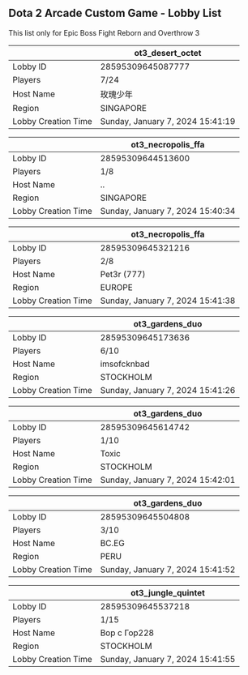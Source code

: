 ## Dota 2 Arcade Custom Game - Lobby List

This list only for Epic Boss Fight Reborn and Overthrow 3

|  | ot3_desert_octet |
| ------ | ------ |
| Lobby ID | 28595309645087777 |
| Players | 7/24 |
| Host Name | 玫瑰少年 |
| Region | SINGAPORE |
| Lobby Creation Time | Sunday, January 7, 2024 15:41:19 |


|  | ot3_necropolis_ffa |
| ------ | ------ |
| Lobby ID | 28595309644513600 |
| Players | 1/8 |
| Host Name | .. |
| Region | SINGAPORE |
| Lobby Creation Time | Sunday, January 7, 2024 15:40:34 |


|  | ot3_necropolis_ffa |
| ------ | ------ |
| Lobby ID | 28595309645321216 |
| Players | 2/8 |
| Host Name | Pet3r (777) |
| Region | EUROPE |
| Lobby Creation Time | Sunday, January 7, 2024 15:41:38 |


|  | ot3_gardens_duo |
| ------ | ------ |
| Lobby ID | 28595309645173636 |
| Players | 6/10 |
| Host Name | imsofcknbad |
| Region | STOCKHOLM |
| Lobby Creation Time | Sunday, January 7, 2024 15:41:26 |


|  | ot3_gardens_duo |
| ------ | ------ |
| Lobby ID | 28595309645614742 |
| Players | 1/10 |
| Host Name | Toxic |
| Region | STOCKHOLM |
| Lobby Creation Time | Sunday, January 7, 2024 15:42:01 |


|  | ot3_gardens_duo |
| ------ | ------ |
| Lobby ID | 28595309645504808 |
| Players | 3/10 |
| Host Name | BC.EG |
| Region | PERU |
| Lobby Creation Time | Sunday, January 7, 2024 15:41:52 |


|  | ot3_jungle_quintet |
| ------ | ------ |
| Lobby ID | 28595309645537218 |
| Players | 1/15 |
| Host Name | Вор с Гор228 |
| Region | STOCKHOLM |
| Lobby Creation Time | Sunday, January 7, 2024 15:41:55 |


